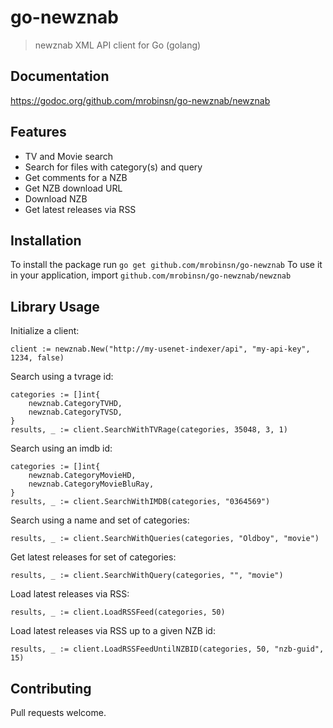 # go-newznab

> newznab XML API client for Go (golang)

## Documentation
https://godoc.org/github.com/mrobinsn/go-newznab/newznab

## Features
- TV and Movie search
- Search for files with category(s) and query
- Get comments for a NZB
- Get NZB download URL
- Download NZB
- Get latest releases via RSS

## Installation
To install the package run `go get github.com/mrobinsn/go-newznab`
To use it in your application, import `github.com/mrobinsn/go-newznab/newznab`

## Library Usage

Initialize a client:
```
client := newznab.New("http://my-usenet-indexer/api", "my-api-key", 1234, false)

```

Search using a tvrage id:
```
categories := []int{
    newznab.CategoryTVHD,
    newznab.CategoryTVSD,
}
results, _ := client.SearchWithTVRage(categories, 35048, 3, 1)
```

Search using an imdb id:
```
categories := []int{
    newznab.CategoryMovieHD,
    newznab.CategoryMovieBluRay,
}
results, _ := client.SearchWithIMDB(categories, "0364569")
```

Search using a name and set of categories:
```
results, _ := client.SearchWithQueries(categories, "Oldboy", "movie")
```

Get latest releases for set of categories:
```
results, _ := client.SearchWithQuery(categories, "", "movie")
```

Load latest releases via RSS:
```
results, _ := client.LoadRSSFeed(categories, 50)
```

Load latest releases via RSS up to a given NZB id:
```
results, _ := client.LoadRSSFeedUntilNZBID(categories, 50, "nzb-guid", 15)
```

## Contributing
Pull requests welcome.
